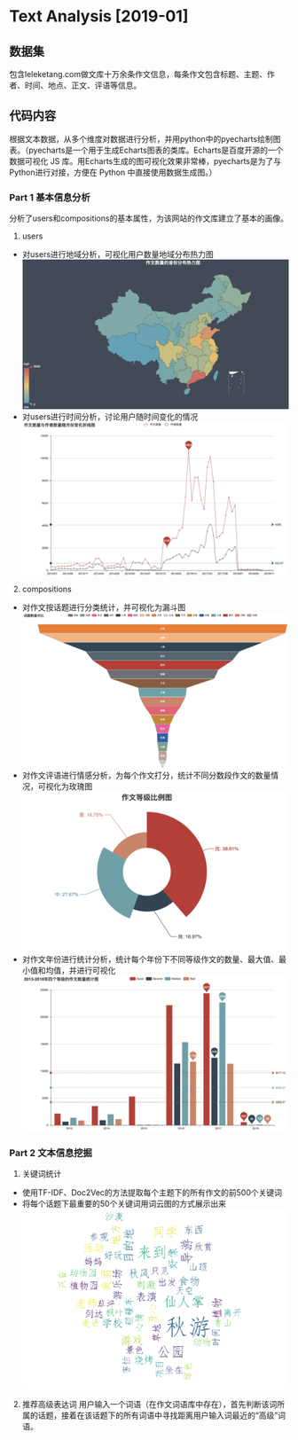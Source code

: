 # Text Analysis  [2019-01]

## 数据集
包含leleketang.com做文库十万余条作文信息，每条作文包含标题、主题、作者、时间、地点、正文、评语等信息。

## 代码内容
根据文本数据，从多个维度对数据进行分析，并用python中的pyecharts绘制图表。（pyecharts是一个用于生成Echarts图表的类库。Echarts是百度开源的一个数据可视化 JS 库。用Echarts生成的图可视化效果非常棒，pyecharts是为了与Python进行对接，方便在 Python 中直接使用数据生成图。）
### Part 1 基本信息分析
分析了users和compositions的基本属性，为该网站的作文库建立了基本的画像。
1. users
- 对users进行地域分析，可视化用户数量地域分布热力图
![热力图](https://github.com/BELIEVEfxy/text_analysis/blob/master/code/统计分析与应用代码/1.png)
- 对users进行时间分析，讨论用户随时间变化的情况
![折线图](https://github.com/BELIEVEfxy/text_analysis/blob/master/code/统计分析与应用代码/3.png)
2. compositions
- 对作文按话题进行分类统计，并可视化为漏斗图
![漏斗图](https://github.com/BELIEVEfxy/text_analysis/blob/master/code/统计分析与应用代码/4.png)
- 对作文评语进行情感分析，为每个作文打分，统计不同分数段作文的数量情况，可视化为玫瑰图
![玫瑰图](https://github.com/BELIEVEfxy/text_analysis/blob/master/code/统计分析与应用代码/5.png)
- 对作文年份进行统计分析，统计每个年份下不同等级作文的数量、最大值、最小值和均值，并进行可视化
![环形图](https://github.com/BELIEVEfxy/text_analysis/blob/master/code/统计分析与应用代码/7.png)

### Part 2 文本信息挖掘
1. 关键词统计
- 使用TF-IDF、Doc2Vec的方法提取每个主题下的所有作文的前500个关键词
- 将每个话题下最重要的50个关键词用词云图的方式展示出来
![词云图](https://github.com/BELIEVEfxy/text_analysis/blob/master/code/统计分析与应用代码/8.png)
2. 推荐高级表达词
用户输入一个词语（在作文词语库中存在），首先判断该词所属的话题，接着在该话题下的所有词语中寻找距离用户输入词最近的“高级”词语。
